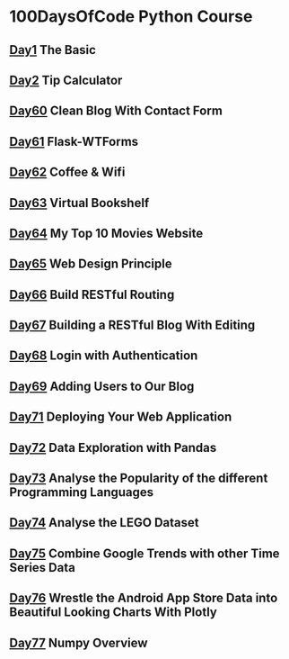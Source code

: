 # 100DaysOfCode Python Course

## [Day1](Day1/README.md) The Basic

## [Day2](Day2/README.md) Tip Calculator

## [Day60](Day60/README.md) Clean Blog With Contact Form

## [Day61](Day61/README.md) Flask-WTForms

## [Day62](Day62/README.md) Coffee & Wifi

## [Day63](Day63/README.md) Virtual Bookshelf

## [Day64](Day64/README.md) My Top 10 Movies Website

## [Day65](Day65/README.md) Web Design Principle

## [Day66](Day66/README.md) Build RESTful Routing

## [Day67](Day67/README.md) Building a RESTful Blog With Editing

## [Day68](Day68/README.md) Login with Authentication

## [Day69](Day69/README.md) Adding Users to Our Blog

## [Day71](Day71/README.md) Deploying Your Web Application

## [Day72](Day72/README.md) Data Exploration with Pandas

## [Day73](Day73/README.md) Analyse the Popularity of the different Programming Languages

## [Day74](Day74/README.md) Analyse the LEGO Dataset

## [Day75](Day75/README.md) Combine Google Trends with other Time Series Data

## [Day76](Day76/README.md) Wrestle the Android App Store Data into Beautiful Looking Charts With Plotly

## [Day77](Day77/README.md) Numpy Overview
